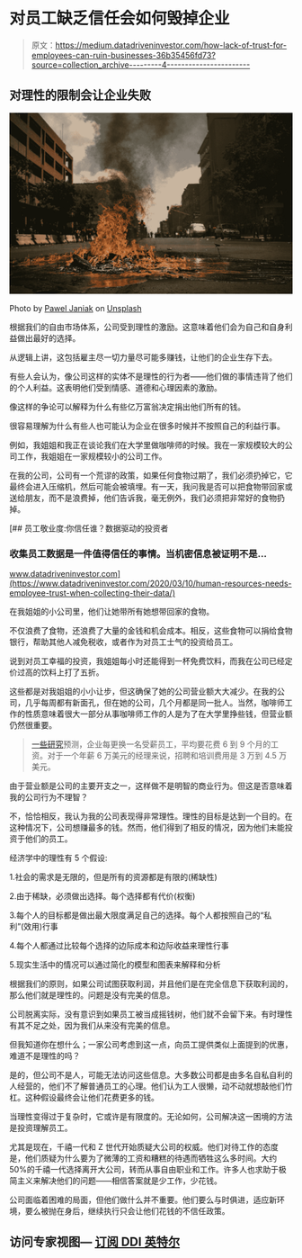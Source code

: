 # 对员工缺乏信任会如何毁掉企业

> 原文：<https://medium.datadriveninvestor.com/how-lack-of-trust-for-employees-can-ruin-businesses-36b35456fd73?source=collection_archive---------4----------------------->

## 对理性的限制会让企业失败

![](img/77ad7e89d01348fba089788768936c80.png)

Photo by [Pawel Janiak](https://unsplash.com/@pawelj?utm_source=medium&utm_medium=referral) on [Unsplash](https://unsplash.com?utm_source=medium&utm_medium=referral)

根据我们的自由市场体系，公司受到理性的激励。这意味着他们会为自己和自身利益做出最好的选择。

从逻辑上讲，这包括雇主尽一切力量尽可能多赚钱，让他们的企业生存下去。

有些人会认为，像公司这样的实体不是理性的行为者——他们做的事情违背了他们的个人利益。这表明他们受到情感、道德和心理因素的激励。

像这样的争论可以解释为什么有些亿万富翁决定捐出他们所有的钱。

很容易理解为什么有些人也可能认为企业在很多时候并不按照自己的利益行事。

例如，我姐姐和我正在谈论我们在大学里做咖啡师的时候。我在一家规模较大的公司工作，我姐姐在一家规模较小的公司工作。

在我的公司，公司有一个荒谬的政策，如果任何食物过期了，我们必须扔掉它，它最终会进入压缩机，然后可能会被填埋。有一天，我问我是否可以把食物带回家或送给朋友，而不是浪费掉，他们告诉我，毫无例外，我们必须把非常好的食物扔掉。

[](https://www.datadriveninvestor.com/2020/03/10/human-resources-needs-employee-trust-when-collecting-their-data/) [## 员工敬业度:你信任谁？数据驱动的投资者

### 收集员工数据是一件值得信任的事情。当机密信息被证明不是…

www.datadriveninvestor.com](https://www.datadriveninvestor.com/2020/03/10/human-resources-needs-employee-trust-when-collecting-their-data/) 

在我姐姐的小公司里，他们让她带所有她想带回家的食物。

不仅浪费了食物，还浪费了大量的金钱和机会成本。相反，这些食物可以捐给食物银行，帮助其他人减免税收，或者作为对员工士气的投资给员工。

说到对员工幸福的投资，我姐姐每小时还能得到一杯免费饮料，而我在公司已经定价过高的饮料上打了五折。

这些都是对我姐姐的小小让步，但这确保了她的公司营业额大大减少。在我的公司，几乎每周都有新面孔，但在她的公司，几个月都是同一批人。当然，咖啡师工作的性质意味着很大一部分从事咖啡师工作的人是为了在大学里挣些钱，但营业额仍然很重要。

> [一些研究](https://mnwi.usi.com/Resources/Resource-Library/Resource-Library-Article/ArtMID/666/ArticleID/782/Cost-of-employee-turnover#:~:text=The%20Society%20for%20Human%20Resource,in%20recruiting%20and%20training%20costs.)预测，企业每更换一名受薪员工，平均要花费 6 到 9 个月的工资。对于一个年薪 6 万美元的经理来说，招聘和培训费用是 3 万到 4.5 万美元。

由于营业额是公司的主要开支之一，这样做不是明智的商业行为。但这是否意味着我的公司行为不理智？

不，恰恰相反，我认为我的公司表现得非常理性。理性的目标是达到一个目的。在这种情况下，公司想赚最多的钱。然而，他们得到了相反的情况，因为他们未能投资于他们的员工。

经济学中的理性有 5 个假设:

1.社会的需求是无限的，但是所有的资源都是有限的(稀缺性)

2.由于稀缺，必须做出选择。每个选择都有代价(权衡)

3.每个人的目标都是做出最大限度满足自己的选择。每个人都按照自己的“私利”(效用)行事

4.每个人都通过比较每个选择的边际成本和边际收益来理性行事

5.现实生活中的情况可以通过简化的模型和图表来解释和分析

根据我们的原则，如果公司试图获取利润，并且他们是在完全信息下获取利润的，那么他们就是理性的。问题是没有完美的信息。

公司脱离实际，没有意识到如果员工被当成摇钱树，他们就不会留下来。有时理性有其不足之处，因为我们从来没有完美的信息。

但我知道你在想什么；一家公司考虑到这一点，向员工提供类似上面提到的优惠，难道不是理性的吗？

是的，但公司不是人，可能无法访问这些信息。大多数公司都是由多名自私自利的人经营的，他们不了解普通员工的心理。他们认为工人很懒，动不动就想敲他们竹杠。这种假设最终会让他们花费更多的钱。

当理性变得过于复杂时，它或许是有限度的。无论如何，公司解决这一困境的方法是投资理解员工。

尤其是现在，千禧一代和 Z 世代开始质疑大公司的权威。他们对待工作的态度是，他们质疑为什么要为了微薄的工资和糟糕的待遇而牺牲这么多时间。大约 50%的千禧一代选择离开大公司，转而从事自由职业和工作。许多人也求助于极简主义来解决他们的问题——相信答案就是少工作，少花钱。

公司面临着困难的局面，但他们做什么并不重要。他们要么与时俱进，适应新环境，要么被抛在身后，继续执行只会让他们花钱的不信任政策。

## 访问专家视图— [订阅 DDI 英特尔](https://datadriveninvestor.com/ddi-intel)